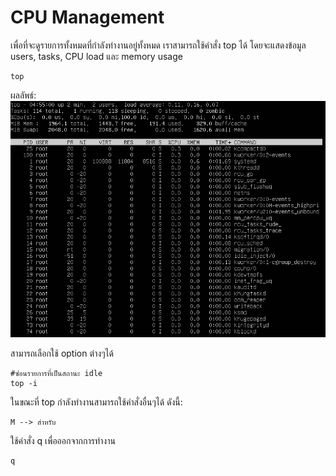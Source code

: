 # CPU Management


เพื่อที่จะดูรายการทั้งหมดที่กำลังทำงานอยู่ทั้งหมด เราสามารถใช้คำสั่ง top ได้ โดยจะแสดงข้อมูล users, tasks, CPU load และ memory usage
```
top
```

ผลลัพธ์: 
![alt text](https://github.com/63070078/Resources-Management-3/blob/main/img/top.png?raw=true)

สามารถเลือกใช้ option ต่างๆได้
```
#ซ่อนรายการที่เป็นสถานะ idle
top -i
```

ในขณะที่ top กำลังทำงานสามารถใช้คำสั่งอื่นๆได้ ดังนี้:
```
M --> สำหรับ
```
ใช้คำสั่ง q เพื่อออกจากการทำงาน
```
q
```
